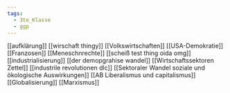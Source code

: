 ```yaml
---
tags:
  - 3te_Klasse
  - ggp
---
```

[[aufklärung]]
[[wirschaft thingy]]
[[Volkswirtschaften]]
[[USA-Demokratie]]
[[Franzosen]]
[[Meneschnrechte]]
[[scheiß test thing oida omg]]
[[industrialisierung]]
[[der demopgrahise wandel]]
[[Wirtschaftssektoren Zettel]]
[[industrile revolutionen dlc]]
[[Sektoraler Wandel soziale und ökologische Auswirkungen]]
[[AB Liberalismus und capitalismus]]
[[Globalisierung]]
[[Marxismus]]